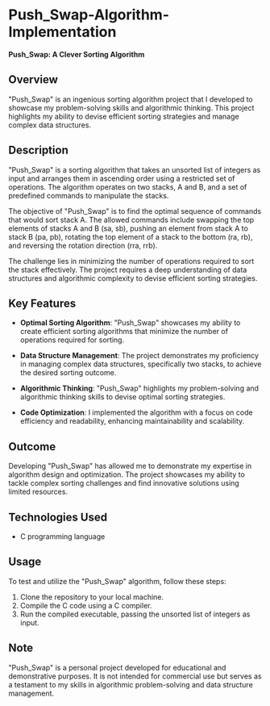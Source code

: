 # Push_Swap-Algorithm-Implementation

**Push_Swap: A Clever Sorting Algorithm**


## Overview

"Push_Swap" is an ingenious sorting algorithm project that I developed to showcase my problem-solving skills and algorithmic thinking. This project highlights my ability to devise efficient sorting strategies and manage complex data structures.

## Description

"Push_Swap" is a sorting algorithm that takes an unsorted list of integers as input and arranges them in ascending order using a restricted set of operations. The algorithm operates on two stacks, A and B, and a set of predefined commands to manipulate the stacks.

The objective of "Push_Swap" is to find the optimal sequence of commands that would sort stack A. The allowed commands include swapping the top elements of stacks A and B (sa, sb), pushing an element from stack A to stack B (pa, pb), rotating the top element of a stack to the bottom (ra, rb), and reversing the rotation direction (rra, rrb).

The challenge lies in minimizing the number of operations required to sort the stack effectively. The project requires a deep understanding of data structures and algorithmic complexity to devise efficient sorting strategies.

## Key Features

- **Optimal Sorting Algorithm**: "Push_Swap" showcases my ability to create efficient sorting algorithms that minimize the number of operations required for sorting.

- **Data Structure Management**: The project demonstrates my proficiency in managing complex data structures, specifically two stacks, to achieve the desired sorting outcome.

- **Algorithmic Thinking**: "Push_Swap" highlights my problem-solving and algorithmic thinking skills to devise optimal sorting strategies.

- **Code Optimization**: I implemented the algorithm with a focus on code efficiency and readability, enhancing maintainability and scalability.

## Outcome

Developing "Push_Swap" has allowed me to demonstrate my expertise in algorithm design and optimization. The project showcases my ability to tackle complex sorting challenges and find innovative solutions using limited resources.

## Technologies Used

- C programming language

## Usage

To test and utilize the "Push_Swap" algorithm, follow these steps:

1. Clone the repository to your local machine.
2. Compile the C code using a C compiler.
3. Run the compiled executable, passing the unsorted list of integers as input.

## Note

"Push_Swap" is a personal project developed for educational and demonstrative purposes. It is not intended for commercial use but serves as a testament to my skills in algorithmic problem-solving and data structure management.
